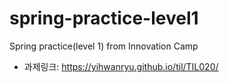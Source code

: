 # spring-practice-level1
Spring practice(level 1) from Innovation Camp
- 과제링크: https://yihwanryu.github.io/til/TIL020/
